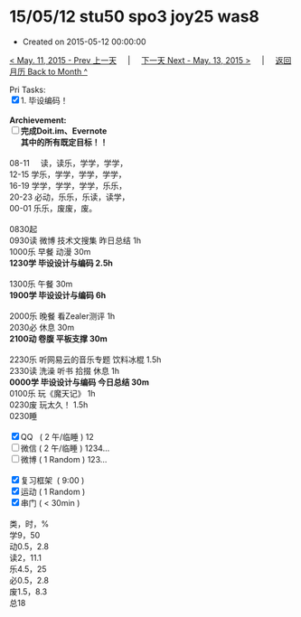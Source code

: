 # 15/05/12 stu50 spo3 joy25 was8

- Created on 2015-05-12 00:00:00

[< May. 11, 2015 - Prev 上一天](_archived/lifelogs/2015/05/d11.md) &nbsp; &nbsp; | &nbsp; &nbsp; [下一天 Next - May. 13, 2015 >](_archived/lifelogs/2015/05/d13.md) &nbsp; &nbsp; |  &nbsp; &nbsp; [返回月历 Back to Month ^](_archived/lifelogs/2015/05/index.md)
<br/><div>Pri Tasks:<br clear="none"/><input type="checkbox" checked="true" />1. 毕设编码！</div><div><br clear="none"/></div><div><strong>Archievement:</strong></div><div><strong><input type="checkbox" />完成Doit.im、</strong><strong>Evernote</strong></div><div><strong>      其中的</strong><strong>所有</strong><strong>既定目标！！</strong></div><div><div><br clear="none"/></div>08-11     读，读乐，学学，学学，<br clear="none"/>12-15 学乐，学学，学学，学学，<br clear="none"/>16-19 学学，学学，学学，乐乐，<br clear="none"/>20-23 必动，乐乐，乐读，读学，</div><div><div>00-01 乐乐，废废，废。</div><div><br clear="none"/></div>0830起<br clear="none"/>0930读 微博 技术文搜集 昨日总结 1h</div><div>1000乐 早餐 动漫 30m</div><div><strong>1230学 </strong><strong>毕设设计与编码</strong><strong> 2.5h</strong></div><div><div><br clear="none"/></div>1300乐 午餐 30m</div><div><strong>1900学 </strong><strong>毕设设计与编码</strong><strong> 6h</strong></div><div><div><br clear="none"/></div>2000乐 晚餐 看Zealer测评 1h</div><div>2030必 休息 30m</div><div><strong>2100动 卷腹 平板支撑 30m</strong></div><div><br clear="none"/></div><div>2230乐 听网易云的音乐专题 饮料冰棍 1.5h</div><div>2330读 洗澡 听书 <span>拾掇 休息</span> 1h</div><div><strong>0000学 </strong><strong>毕设设计与编码</strong><strong> 今日总结 30m</strong></div><div>0100乐 玩《魔天记》 1h</div><div>0230废 玩太久！ 1.5h</div><div>0230睡</div><div><br clear="none"/></div><div><input type="checkbox" checked="true" />QQ   ( 2 午/临睡 ) 12<br clear="none"/><input type="checkbox" />微信 ( 2 午/临睡 ) 1234…</div><div><input type="checkbox" />微博 ( 1 Random ) 123…</div><div><br clear="none"/></div><div><input type="checkbox" checked="true" />复习框架  ( 9:00 ) <br clear="none"/></div><div><input type="checkbox" checked="true" />运动 ( 1 Random ) </div><div><input type="checkbox" checked="true" />串门 ( < 30min ) </div><div><div><br clear="none"/></div>类，时，%<br clear="none"/>学9，50<br clear="none"/>动0.5，2.8<br clear="none"/>读2，11.1<br clear="none"/>乐4.5，25<br clear="none"/>必0.5，2.8<br clear="none"/>废1.5，8.3<br clear="none"/>总18</div>
